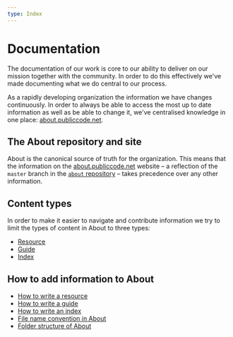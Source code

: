 ```yaml
---
type: Index
---
```


# Documentation

The documentation of our work is core to our ability to deliver on our mission together with the community. In order to do this effectively we've made documenting what we do central to our process.

As a rapidly developing organization the information we have changes continuously. In order to always be able to access the most up to date information as well as be able to change it, we've centralised knowledge in one place: [about.publiccode.net](https://about.publiccode.net/).

## The About repository and site

About is the canonical source of truth for the organization. This means that the information on the [about.publiccode.net](https://about.publiccode.net/) website – a reflection of the `master` branch in the [`about` repository](https://github.com/publiccodenet/about) – takes precedence over any other information.

## Content types

In order to make it easier to navigate and contribute information we try to limit the types of content in About to three types:

* [Resource](../../glossary/resource-definition.md)
* [Guide](../../glossary/guide-definition.md)
* [Index](../../glossary/index-definition.md)

## How to add information to About

* [How to write a resource](writing-resources.md)
* [How to write a guide](writing-guides.md)
* [How to write an index](writing-indexes.md)
* [File name convention in About](about-file-names.md)
* [Folder structure of About](about-folder-structure.md)
